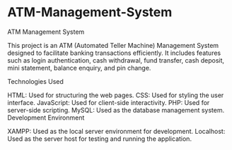 # ATM-Management-System

ATM Management System

This project is an ATM (Automated Teller Machine) Management System designed to facilitate banking transactions efficiently. It includes features such as login authentication, cash withdrawal, fund transfer, cash deposit, mini statement, balance enquiry, and pin change.

Technologies Used

HTML: Used for structuring the web pages.
CSS: Used for styling the user interface.
JavaScript: Used for client-side interactivity.
PHP: Used for server-side scripting.
MySQL: Used as the database management system.
Development Environment

XAMPP: Used as the local server environment for development.
Localhost: Used as the server host for testing and running the application.
